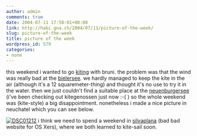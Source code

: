 ```yaml
---
author: admin
comments: true
date: 2004-07-11 17:50:01+00:00
link: http://habi.gna.ch/2004/07/11/picture-of-the-week/
slug: picture-of-the-week
title: picture of the week
wordpress_id: 579
categories:
- none
---
```


this weekend i wanted to go [kiting](http://kitegenossen.ch/) with bruni. the problem was that the wind was really bad at the [bielersee](http://kitegenossen.ch/spots/bieler.htm). we hardly managed to keep the kite in the air (although it's a 12 squaremeter-thing) and thought it's no use to try it in the water. then we just couldn't find a suitable place at the [neuenburgersee](http://kitegenossen.ch/spots/neuenburgersee.htm) (i've been checking out kitegenossen just now :-( ) so the whole weekend was (kite-style) a big disappointment.
nonetheless i made a nice picture in neuchatel which you can see below.

[![DSC01212](http://habi.gna.ch/blog/images/DSC01212-tm.jpg)](http://habi.gna.ch/blog/images/DSC01212.JPG)
i think we need to spend a weekend in [silvaplana](http://www.kitesailing.ch/) (bad bad website for OS Xers), where we both learned to kite-sail soon.
